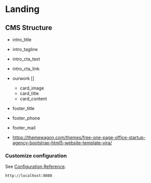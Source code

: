 # Landing

## CMS Structure

* intro_title
* intro_tagline
* intro_cta_text
* intro_cta_link

* ourwork []
  * card_image
  * card_title
  * card_content


* footer_title
* footer_phone
* footer_mail

* https://themewagon.com/themes/free-one-page-office-startup-agency-bootstrap-html5-website-template-vira/


### Customize configuration
See [Configuration Reference](https://cli.vuejs.org/config/).

```
http://localhost:8080
```